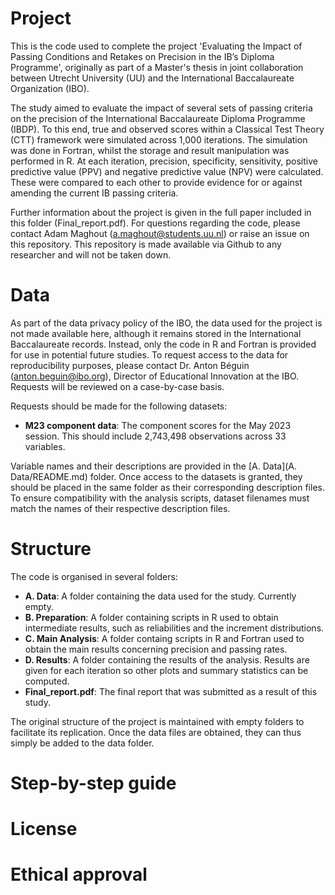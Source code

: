 # Project

This is the code used to complete the project 'Evaluating the Impact of Passing Conditions and Retakes on Precision in the IB’s Diploma Programme', originally as part of a Master's thesis in joint collaboration between Utrecht University (UU) and the International Baccalaureate Organization (IBO).

The study aimed to evaluate the impact of several sets of passing criteria on the precision of the International Baccalaureate Diploma Programme (IBDP). To this end, true and observed scores within a Classical Test Theory (CTT) framework were simulated across 1\,000 iterations. The simulation was done in Fortran, whilst the storage and result manipulation was performed in R. At each iteration, precision, specificity, sensitivity, positive predictive value (PPV) and negative predictive value (NPV) were calculated. These were compared to each other to provide evidence for or against amending the current IB passing criteria.

Further information about the project is given in the full paper included in this folder (Final_report.pdf). For questions regarding the code, please contact Adam Maghout (a.maghout@students.uu.nl) or raise an issue on this repository. This repository is made available via Github to any researcher and will not be taken down.

# Data

As part of the data privacy policy of the IBO, the data used for the project is not made available here, although it remains stored in the International Baccalaureate records. Instead, only the code in R and Fortran is provided for use in potential future studies. To request access to the data for reproducibility purposes, please contact Dr. Anton Béguin (anton.beguin@ibo.org), Director of Educational Innovation at the IBO. Requests will be reviewed on a case-by-case basis.

Requests should be made for the following datasets:

- **M23 component data**: The component scores for the May 2023 session. This should include 2\,743\,498 observations across 33 variables.

Variable names and their descriptions are provided in the [A. Data](A. Data/README.md) folder. Once access to the datasets is granted, they should be placed in the same folder as their corresponding description files. To ensure compatibility with the analysis scripts, dataset filenames must match the names of their respective description files.

# Structure

The code is organised in several folders:
- **A. Data**: A folder containing the data used for the study. Currently empty.
- **B. Preparation**: A folder containing scripts in R used to obtain intermediate results, such as reliabilities and the increment distributions.
- **C. Main Analysis**: A folder containg scripts in R and Fortran used to obtain the main results concerning precision and passing rates.
- **D. Results**: A folder containing the results of the analysis. Results are given for each iteration so other plots and summary statistics can be computed.
- **Final_report.pdf**: The final report that was submitted as a result of this study.

The original structure of the project is maintained with empty folders to facilitate its replication. Once the data files are obtained, they can thus simply be added to the data folder. 

# Step-by-step guide

# License

# Ethical approval
